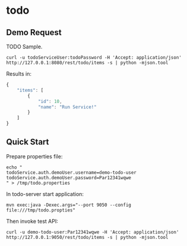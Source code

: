 todo
====

## Demo Request

TODO Sample.

```
curl -u todoServiceUser:todoPassword -H 'Accept: application/json' http://127.0.0.1:8080/rest/todo/items -s | python -mjson.tool
```

Results in:

```js
{
    "items": [
        {
            "id": 10,
            "name": "Run Service!"
        }
    ]
}
```

## Quick Start

Prepare properties file:

```
echo "
todoService.auth.demoUser.username=demo-todo-user
todoService.auth.demoUser.password=Par12341wqwe
" > /tmp/todo.properties
```

In todo-server start application:

```
mvn exec:java -Dexec.args="--port 9050 --config file:///tmp/todo.propties"
```

Then invoke test API:

```
curl -u demo-todo-user:Par12341wqwe -H 'Accept: application/json' http://127.0.0.1:9050/rest/todo/items -s | python -mjson.tool
```
